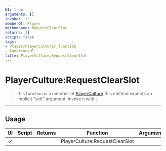 ```yaml
---
UI: true
arguments: []
invoke: ':'
memberOf: Player
methodname: RequestClearSlot
returns: []
script: false
tags:
- Player/PlayerCulture/_function
- function/UI
title: PlayerCulture.RequestClearSlot
---
```

# PlayerCulture:RequestClearSlot
> this function is a member of [PlayerCulture](civ-6/lua/PlayerCulture.md)
> this method expects an implicit "self" argument. invoke it with `:`
-----
## Usage
|  UI | Script | Returns | Function | Arguments |
|:---:|:------:|-------:|:--------:|:---------|
|✓| ||PlayerCulture:RequestClearSlot||
